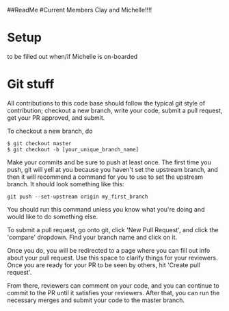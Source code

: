 ##ReadMe
#Current Members
Clay and Michelle!!!!

# Setup
to be filled out when/if Michelle is on-boarded

# Git stuff
All contributions to this code base should follow the typical
git style of contribution; checkout a new branch, write your 
code, submit a pull request, get your PR approved, and submit.

To checkout a new branch, do 
```
$ git checkout master
$ git checkout -b [your_unique_branch_name]
```

Make your commits and be sure to push at least once. The first time
you push, git will yell at you because you haven't set the upstream branch,
and then it will recommend a command for you to use to set the upstream
branch. It should look something like this: 
```
git push --set-upstream origin my_first_branch
```
You should run this command unless you know what you're doing and would like
to do something else.


To submit a pull request, go onto git, click 'New Pull Request',
and click the 'compare' dropdown. Find your branch name and click on it.

Once you do, you will be redirected to a page where you can fill out info about
your pull request. Use this space to clarify things for your reviewers. Once you are
ready for your PR to be seen by others, hit 'Create pull request'.

From there, reviewers can comment on your code, and you can continue to commit to
the PR until it satisfies your reviewers. After that, you can run the necessary merges
and submit your code to the master branch.